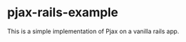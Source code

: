 pjax-rails-example
==================

This is a simple implementation of Pjax on a vanilla rails app.